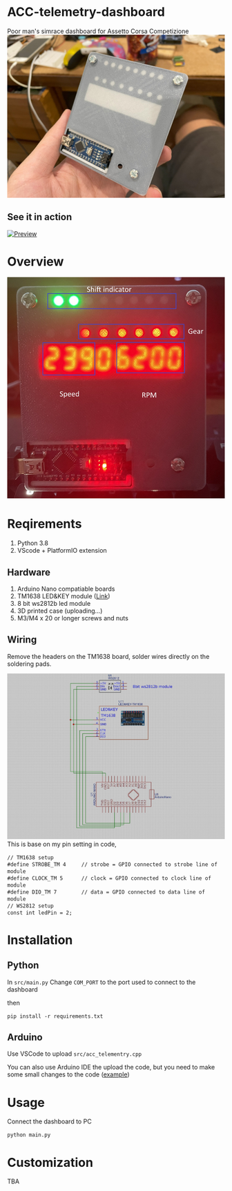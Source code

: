 # ACC-telemetry-dashboard
Poor man's simrace dashboard for Assetto Corsa Competizione
![img](/img/IMG_2882.jpg)
## See it in action
[![Preview](https://img.youtube.com/vi/b4wcGJOdnoc/0.jpg)](https://youtu.be/b4wcGJOdnoc)

# Overview
![img](/img/overview.jpg)
# Reqirements
1. Python 3.8
2. VScode + PlatformIO extension

## Hardware
1. Arduino Nano compatiable boards
2. TM1638 LED&KEY module ([Link](https://www.aliexpress.com/item/1005006579759157.html?spm=a2g0o.productlist.main.1.2c7c1Lbp1LbpEF&algo_pvid=3174a045-519d-49f8-9d37-3236dceaf910&algo_exp_id=3174a045-519d-49f8-9d37-3236dceaf910-0&pdp_npi=4%40dis%21AUD%219.44%212.74%21%21%2144.12%2112.79%21%402101e58b17112576469118676e7724%2112000037720701785%21sea%21AU%212033487944%21&curPageLogUid=K0M7I2tTwvw8&utparam-url=scene%3Asearch%7Cquery_from%3A))
3. 8 bit ws2812b led module
4. 3D printed case (uploading...)
5. M3/M4 x 20 or longer screws and nuts

## Wiring
Remove the headers on the TM1638 board, solder wires directly on the soldering pads.

![img](/img/wiring.jpg)
This is base on my pin setting in code, 
```
// TM1638 setup
#define STROBE_TM 4     // strobe = GPIO connected to strobe line of module
#define CLOCK_TM 5      // clock = GPIO connected to clock line of module
#define DIO_TM 7        // data = GPIO connected to data line of module
// WS2812 setup
const int ledPin = 2;
```

# Installation
## Python
In `src/main.py` Change `COM_PORT` to the port used to connect to the dashboard

then
```
pip install -r requirements.txt
```
## Arduino
Use VSCode to upload `src/acc_telementry.cpp`

You can also use Arduino IDE the upload the code, but you need to make some small changes to the code ([example](https://stackoverflow.com/questions/55684371/how-do-i-add-cpp-file-to-an-arduino-project))


# Usage
Connect the dashboard to PC
```
python main.py
```

# Customization
TBA